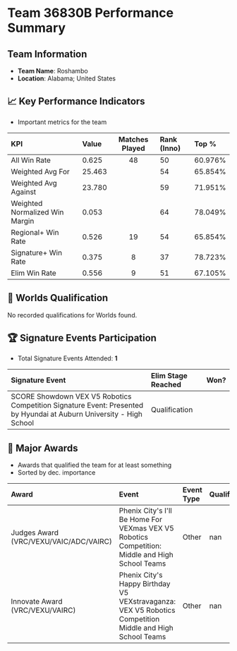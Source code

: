 # Team 36830B Performance Summary

##  Team Information
- **Team Name**: Roshambo
- **Location**: Alabama; United States

## 📈 Key Performance Indicators
- Important metrics for the team

| KPI | Value | Matches Played | Rank (Inno) | Top % |
|:---|:-----|:--------------:|:----|:-----|
| All Win Rate | 0.625 | 48 | 50 | 60.976% |
| Weighted Avg For | 25.463 |  | 54 | 65.854% |
| Weighted Avg Against | 23.780 |  | 59 | 71.951% |
| Weighted Normalized Win Margin | 0.053 |  | 64 | 78.049% |
| Regional+ Win Rate | 0.526 | 19 | 54 | 65.854% |
| Signature+ Win Rate | 0.375 | 8 | 37 | 78.723% |
| Elim Win Rate | 0.556 | 9 | 51 | 67.105% |


## 🎯 Worlds Qualification
No recorded qualifications for Worlds found.

## 🏆 Signature Events Participation
- Total Signature Events Attended: **1**

| Signature Event | Elim Stage Reached | Won? |
|:----------------|:-------------------|:----|
| SCORE Showdown VEX V5 Robotics Competition Signature Event: Presented by Hyundai at Auburn University - High School | Qualification |  |


## 🥇 Major Awards
- Awards that qualified the team for at least something
- Sorted by dec. importance

| Award | Event | Event Type | Qualification |
|:------|:------|:-----------|:--------------|
| Judges Award (VRC/VEXU/VAIC/ADC/VAIRC) | Phenix City's I'll Be Home For VEXmas VEX V5 Robotics Competition: Middle and High School Teams | Other | nan |
| Innovate Award (VRC/VEXU/VAIRC) | Phenix City's Happy Birthday V5 VEXstravaganza: VEX V5 Robotics Competition Middle and High School Teams | Other | nan |

